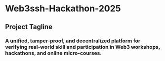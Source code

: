 # Web3ssh-Hackathon-2025

## Project Tagline
### A unified, tamper-proof, and decentralized platform for verifying real-world skill and participation in Web3 workshops, hackathons, and online micro-courses.
